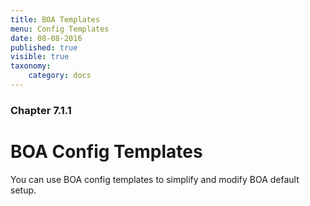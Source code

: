 ```yaml
---
title: BOA Templates
menu: Config Templates
date: 08-08-2016
published: true
visible: true
taxonomy:
    category: docs
---
```


### Chapter 7.1.1

# BOA Config Templates

You can use BOA config templates to simplify and modify BOA default setup.
